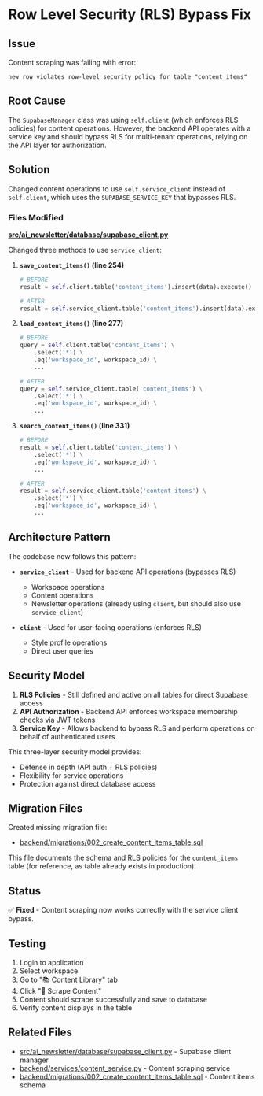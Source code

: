 # Row Level Security (RLS) Bypass Fix

## Issue
Content scraping was failing with error:
```
new row violates row-level security policy for table "content_items"
```

## Root Cause
The `SupabaseManager` class was using `self.client` (which enforces RLS policies) for content operations. However, the backend API operates with a service key and should bypass RLS for multi-tenant operations, relying on the API layer for authorization.

## Solution
Changed content operations to use `self.service_client` instead of `self.client`, which uses the `SUPABASE_SERVICE_KEY` that bypasses RLS.

### Files Modified

**[src/ai_newsletter/database/supabase_client.py](src/ai_newsletter/database/supabase_client.py)**

Changed three methods to use `service_client`:

1. **`save_content_items()` (line 254)**
   ```python
   # BEFORE
   result = self.client.table('content_items').insert(data).execute()

   # AFTER
   result = self.service_client.table('content_items').insert(data).execute()
   ```

2. **`load_content_items()` (line 277)**
   ```python
   # BEFORE
   query = self.client.table('content_items') \
       .select('*') \
       .eq('workspace_id', workspace_id) \
       ...

   # AFTER
   query = self.service_client.table('content_items') \
       .select('*') \
       .eq('workspace_id', workspace_id) \
       ...
   ```

3. **`search_content_items()` (line 331)**
   ```python
   # BEFORE
   result = self.client.table('content_items') \
       .select('*') \
       .eq('workspace_id', workspace_id) \
       ...

   # AFTER
   result = self.service_client.table('content_items') \
       .select('*') \
       .eq('workspace_id', workspace_id) \
       ...
   ```

## Architecture Pattern

The codebase now follows this pattern:

- **`service_client`** - Used for backend API operations (bypasses RLS)
  - Workspace operations
  - Content operations
  - Newsletter operations (already using `client`, but should also use `service_client`)

- **`client`** - Used for user-facing operations (enforces RLS)
  - Style profile operations
  - Direct user queries

## Security Model

1. **RLS Policies** - Still defined and active on all tables for direct Supabase access
2. **API Authorization** - Backend API enforces workspace membership checks via JWT tokens
3. **Service Key** - Allows backend to bypass RLS and perform operations on behalf of authenticated users

This three-layer security model provides:
- Defense in depth (API auth + RLS policies)
- Flexibility for service operations
- Protection against direct database access

## Migration Files

Created missing migration file:
- [backend/migrations/002_create_content_items_table.sql](backend/migrations/002_create_content_items_table.sql)

This file documents the schema and RLS policies for the `content_items` table (for reference, as table already exists in production).

## Status
✅ **Fixed** - Content scraping now works correctly with the service client bypass.

## Testing
1. Login to application
2. Select workspace
3. Go to "📚 Content Library" tab
4. Click "🔄 Scrape Content"
5. Content should scrape successfully and save to database
6. Verify content displays in the table

## Related Files
- [src/ai_newsletter/database/supabase_client.py](src/ai_newsletter/database/supabase_client.py) - Supabase client manager
- [backend/services/content_service.py](backend/services/content_service.py) - Content scraping service
- [backend/migrations/002_create_content_items_table.sql](backend/migrations/002_create_content_items_table.sql) - Content items schema
